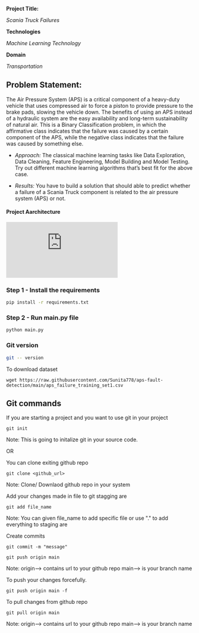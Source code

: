 **Project Title:**

*Scania Truck Failures*

**Technologies**

*Machine Learning Technology*

**Domain**

*Transportation*

## Problem Statement:

The Air Pressure System (APS) is a critical component of a heavy-duty vehicle that
uses compressed air to force a piston to provide pressure to the brake pads, slowing
the vehicle down. The benefits of using an APS instead of a hydraulic system are the
easy availability and long-term sustainability of natural air.
This is a Binary Classification problem, in which the affirmative class indicates that the
failure was caused by a certain component of the APS, while the negative class
indicates that the failure was caused by something else.

- *Approach:* The classical machine learning tasks like Data Exploration, Data Cleaning,
Feature Engineering, Model Building and Model Testing. Try out different machine
learning algorithms that’s best fit for the above case.

- *Results:* You have to build a solution that should able to predict whether a failure of a
Scania Truck component is related to the air pressure system (APS) or not.

#### Project Aarchitecture

![Architecture](https://user-images.githubusercontent.com/57321948/193536768-ae704adc-32d9-4c6c-b234-79c152f756c5.p)

### Step 1 - Install the requirements

```bash
pip install -r requirements.txt
```

### Step 2 - Run main.py file

```bash
python main.py
```

### Git version

```bash
git -- version
```

To download dataset

```
wget https://raw.githubusercontent.com/Sunita778/aps-fault-detection/main/aps_failure_training_set1.csv
```

## Git commands

If you are starting a project and you want to use git in your project
```
git init
```
Note: This is going to initalize git in your source code.

OR

You can clone exiting github repo
```
git clone <github_url>
```
Note: Clone/ Downlaod github repo in your system

Add your changes made in file to git stagging are
```
git add file_name
```
Note: You can given file_name to add specific file or use "." to add everything to staging are

Create commits
```
git commit -m "message"
```
```
git push origin main
```
Note: origin--> contains url to your github repo main--> is your branch name

To push your changes forcefully.
```
git push origin main -f
```

To pull changes from github repo
```
git pull origin main
```
Note: origin--> contains url to your github repo main--> is your branch name




